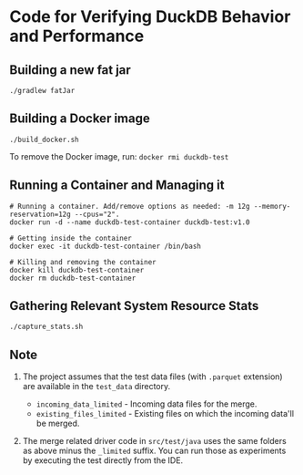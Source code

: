 # Code for Verifying DuckDB Behavior and Performance

## Building a new fat jar
```
./gradlew fatJar
```

## Building a Docker image
```
./build_docker.sh
```
To remove the Docker image, run: `docker rmi duckdb-test`

## Running a Container and Managing it
```
# Running a container. Add/remove options as needed: -m 12g --memory-reservation=12g --cpus="2".
docker run -d --name duckdb-test-container duckdb-test:v1.0

# Getting inside the container
docker exec -it duckdb-test-container /bin/bash

# Killing and removing the container
docker kill duckdb-test-container
docker rm duckdb-test-container
```

## Gathering Relevant System Resource Stats
```
./capture_stats.sh
```

## Note

1. The project assumes that the test data files (with `.parquet` extension) are available in the `test_data` directory. 
   * `incoming_data_limited` - Incoming data files for the merge. 
   * `existing_files_limited` - Existing files on which the incoming data'll be merged.

2. The merge related driver code in `src/test/java` uses the same folders as above minus the `_limited` suffix. You can
   run those as experiments by executing the test directly from the IDE. 
